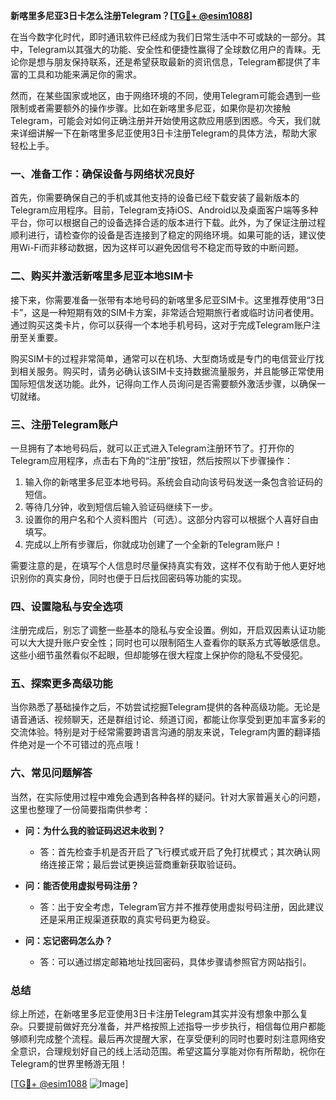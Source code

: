 **新喀里多尼亚3日卡怎么注册Telegram？[[TG💪+ @esim1088](https://t.me/s/esim1088)]**

在当今数字化时代，即时通讯软件已经成为我们日常生活中不可或缺的一部分。其中，Telegram以其强大的功能、安全性和便捷性赢得了全球数亿用户的青睐。无论你是想与朋友保持联系，还是希望获取最新的资讯信息，Telegram都提供了丰富的工具和功能来满足你的需求。

然而，在某些国家或地区，由于网络环境的不同，使用Telegram可能会遇到一些限制或者需要额外的操作步骤。比如在新喀里多尼亚，如果你是初次接触Telegram，可能会对如何正确注册并开始使用这款应用感到困惑。今天，我们就来详细讲解一下在新喀里多尼亚使用3日卡注册Telegram的具体方法，帮助大家轻松上手。

### 一、准备工作：确保设备与网络状况良好

首先，你需要确保自己的手机或其他支持的设备已经下载安装了最新版本的Telegram应用程序。目前，Telegram支持iOS、Android以及桌面客户端等多种平台，你可以根据自己的设备选择合适的版本进行下载。此外，为了保证注册过程顺利进行，请检查你的设备是否连接到了稳定的网络环境。如果可能的话，建议使用Wi-Fi而非移动数据，因为这样可以避免因信号不稳定而导致的中断问题。

### 二、购买并激活新喀里多尼亚本地SIM卡

接下来，你需要准备一张带有本地号码的新喀里多尼亚SIM卡。这里推荐使用“3日卡”，这是一种短期有效的SIM卡方案，非常适合短期旅行者或临时访问者使用。通过购买这类卡片，你可以获得一个本地手机号码，这对于完成Telegram账户注册至关重要。

购买SIM卡的过程非常简单，通常可以在机场、大型商场或是专门的电信营业厅找到相关服务。购买时，请务必确认该SIM卡支持数据流量服务，并且能够正常使用国际短信发送功能。此外，记得向工作人员询问是否需要额外激活步骤，以确保一切就绪。

### 三、注册Telegram账户

一旦拥有了本地号码后，就可以正式进入Telegram注册环节了。打开你的Telegram应用程序，点击右下角的“注册”按钮，然后按照以下步骤操作：

1. 输入你的新喀里多尼亚本地号码。系统会自动向该号码发送一条包含验证码的短信。
2. 等待几分钟，收到短信后输入验证码继续下一步。
3. 设置你的用户名和个人资料图片（可选）。这部分内容可以根据个人喜好自由填写。
4. 完成以上所有步骤后，你就成功创建了一个全新的Telegram账户！

需要注意的是，在填写个人信息时尽量保持真实有效，这样不仅有助于他人更好地识别你的真实身份，同时也便于日后找回密码等功能的实现。

### 四、设置隐私与安全选项

注册完成后，别忘了调整一些基本的隐私与安全设置。例如，开启双因素认证功能可以大大提升账户安全性；同时也可以限制陌生人查看你的联系方式等敏感信息。这些小细节虽然看似不起眼，但却能够在很大程度上保护你的隐私不受侵犯。

### 五、探索更多高级功能

当你熟悉了基础操作之后，不妨尝试挖掘Telegram提供的各种高级功能。无论是语音通话、视频聊天，还是群组讨论、频道订阅，都能让你享受到更加丰富多彩的交流体验。特别是对于经常需要跨语言沟通的朋友来说，Telegram内置的翻译插件绝对是一个不可错过的亮点哦！

### 六、常见问题解答

当然，在实际使用过程中难免会遇到各种各样的疑问。针对大家普遍关心的问题，这里也整理了一份简要指南供参考：

- **问：为什么我的验证码迟迟未收到？**
  - 答：首先检查手机是否开启了飞行模式或开启了免打扰模式；其次确认网络连接正常；最后尝试更换运营商重新获取验证码。

- **问：能否使用虚拟号码注册？**
  - 答：出于安全考虑，Telegram官方并不推荐使用虚拟号码注册，因此建议还是采用正规渠道获取的真实号码更为稳妥。

- **问：忘记密码怎么办？**
  - 答：可以通过绑定邮箱地址找回密码，具体步骤请参照官方网站指引。

### 总结

综上所述，在新喀里多尼亚使用3日卡注册Telegram其实并没有想象中那么复杂。只要提前做好充分准备，并严格按照上述指导一步步执行，相信每位用户都能够顺利完成整个流程。最后再次提醒大家，在享受便利的同时也要时刻注意网络安全意识，合理规划好自己的线上活动范围。希望这篇分享能对你有所帮助，祝你在Telegram的世界里畅游无阻！

[[TG💪+ @esim1088](https://t.me/s/esim1088) ![Image](https://i.postimg.cc/4NQfJmqS/Snipaste-2025-05-13-00-14-12.png)]